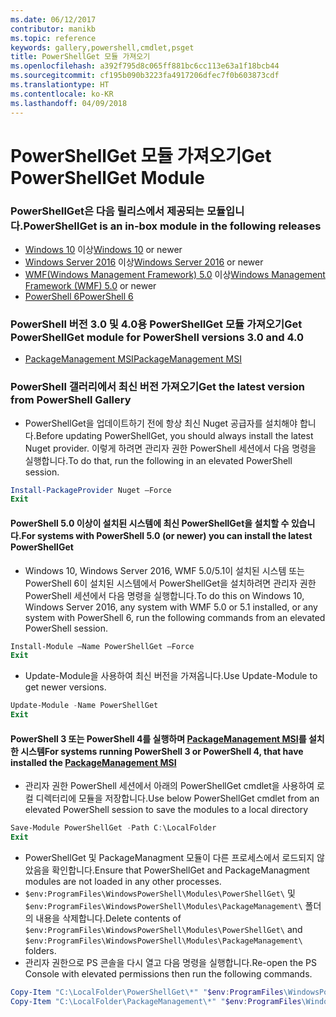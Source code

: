 ```yaml
---
ms.date: 06/12/2017
contributor: manikb
ms.topic: reference
keywords: gallery,powershell,cmdlet,psget
title: PowerShellGet 모듈 가져오기
ms.openlocfilehash: a392f795d8c065ff881bc6cc113e63a1f18bcb44
ms.sourcegitcommit: cf195b090b3223fa4917206dfec7f0b603873cdf
ms.translationtype: HT
ms.contentlocale: ko-KR
ms.lasthandoff: 04/09/2018
---
```

<a name="get-powershellget-module"></a><span data-ttu-id="4a078-103">PowerShellGet 모듈 가져오기</span><span class="sxs-lookup"><span data-stu-id="4a078-103">Get PowerShellGet Module</span></span>
========================

### <a name="powershellget-is-an-in-box-module-in-the-following-releases"></a><span data-ttu-id="4a078-104">PowerShellGet은 다음 릴리스에서 제공되는 모듈입니다.</span><span class="sxs-lookup"><span data-stu-id="4a078-104">PowerShellGet is an in-box module in the following releases</span></span>
- <span data-ttu-id="4a078-105">[Windows 10](https://www.microsoft.com/windows/get-windows-10) 이상</span><span class="sxs-lookup"><span data-stu-id="4a078-105">[Windows 10](https://www.microsoft.com/windows/get-windows-10) or newer</span></span>
- <span data-ttu-id="4a078-106">[Windows Server 2016](https://technet.microsoft.com/windows-server-docs/get-started/windows-server-2016) 이상</span><span class="sxs-lookup"><span data-stu-id="4a078-106">[Windows Server 2016](https://technet.microsoft.com/windows-server-docs/get-started/windows-server-2016) or newer</span></span>
- <span data-ttu-id="4a078-107">[WMF(Windows Management Framework) 5.0](https://www.microsoft.com/download/details.aspx?id=50395) 이상</span><span class="sxs-lookup"><span data-stu-id="4a078-107">[Windows Management Framework (WMF) 5.0](https://www.microsoft.com/download/details.aspx?id=50395) or newer</span></span>
- [<span data-ttu-id="4a078-108">PowerShell 6</span><span class="sxs-lookup"><span data-stu-id="4a078-108">PowerShell 6</span></span>](https://github.com/PowerShell/PowerShell/releases)

### <a name="get-powershellget-module-for-powershell-versions-30-and-40"></a><span data-ttu-id="4a078-109">PowerShell 버전 3.0 및 4.0용 PowerShellGet 모듈 가져오기</span><span class="sxs-lookup"><span data-stu-id="4a078-109">Get PowerShellGet module for PowerShell versions 3.0 and 4.0</span></span>
- [<span data-ttu-id="4a078-110">PackageManagement MSI</span><span class="sxs-lookup"><span data-stu-id="4a078-110">PackageManagement MSI</span></span>](http://go.microsoft.com/fwlink/?LinkID=746217&clcid=0x409)

### <a name="get-the-latest-version-from-powershell-gallery"></a><span data-ttu-id="4a078-111">PowerShell 갤러리에서 최신 버전 가져오기</span><span class="sxs-lookup"><span data-stu-id="4a078-111">Get the latest version from PowerShell Gallery</span></span>

- <span data-ttu-id="4a078-112">PowerShellGet을 업데이트하기 전에 항상 최신 Nuget 공급자를 설치해야 합니다.</span><span class="sxs-lookup"><span data-stu-id="4a078-112">Before updating PowerShellGet, you should always install the latest Nuget provider.</span></span> <span data-ttu-id="4a078-113">이렇게 하려면 관리자 권한 PowerShell 세션에서 다음 명령을 실행합니다.</span><span class="sxs-lookup"><span data-stu-id="4a078-113">To do that, run the following in an elevated PowerShell session.</span></span>
```powershell
Install-PackageProvider Nuget –Force
Exit
```

#### <a name="for-systems-with-powershell-50-or-newer-you-can-install-the-latest-powershellget"></a><span data-ttu-id="4a078-114">PowerShell 5.0 이상이 설치된 시스템에 최신 PowerShellGet을 설치할 수 있습니다.</span><span class="sxs-lookup"><span data-stu-id="4a078-114">For systems with PowerShell 5.0 (or newer) you can install the latest PowerShellGet</span></span>
- <span data-ttu-id="4a078-115">Windows 10, Windows Server 2016, WMF 5.0/5.1이 설치된 시스템 또는 PowerShell 6이 설치된 시스템에서 PowerShellGet을 설치하려면 관리자 권한 PowerShell 세션에서 다음 명령을 실행합니다.</span><span class="sxs-lookup"><span data-stu-id="4a078-115">To do this on Windows 10, Windows Server 2016, any system with WMF 5.0 or 5.1 installed, or any system with PowerShell 6, run the following commands from an elevated PowerShell session.</span></span>
```powershell
Install-Module –Name PowerShellGet –Force
Exit
```

- <span data-ttu-id="4a078-116">Update-Module을 사용하여 최신 버전을 가져옵니다.</span><span class="sxs-lookup"><span data-stu-id="4a078-116">Use Update-Module to get newer versions.</span></span>
```powershell
Update-Module -Name PowerShellGet
Exit
```

#### <a name="for-systems-running-powershell-3-or-powershell-4-that-have-installed-the-packagemanagement-msihttpgomicrosoftcomfwlinklinkid746217clcid0x409"></a><span data-ttu-id="4a078-117">PowerShell 3 또는 PowerShell 4를 실행하며 [PackageManagement MSI](http://go.microsoft.com/fwlink/?LinkID=746217&clcid=0x409)를 설치한 시스템</span><span class="sxs-lookup"><span data-stu-id="4a078-117">For systems running PowerShell 3 or PowerShell 4, that have installed the [PackageManagement MSI](http://go.microsoft.com/fwlink/?LinkID=746217&clcid=0x409)</span></span>

- <span data-ttu-id="4a078-118">관리자 권한 PowerShell 세션에서 아래의 PowerShellGet cmdlet을 사용하여 로컬 디렉터리에 모듈을 저장합니다.</span><span class="sxs-lookup"><span data-stu-id="4a078-118">Use below PowerShellGet cmdlet from an elevated PowerShell session to save the modules to a local directory</span></span>

```powershell
Save-Module PowerShellGet -Path C:\LocalFolder
Exit
```

- <span data-ttu-id="4a078-119">PowerShellGet 및 PackageManagment 모듈이 다른 프로세스에서 로드되지 않았음을 확인합니다.</span><span class="sxs-lookup"><span data-stu-id="4a078-119">Ensure that PowerShellGet and PackageManagment modules are not loaded in any other processes.</span></span>
- <span data-ttu-id="4a078-120">`$env:ProgramFiles\WindowsPowerShell\Modules\PowerShellGet\` 및 `$env:ProgramFiles\WindowsPowerShell\Modules\PackageManagement\` 폴더의 내용을 삭제합니다.</span><span class="sxs-lookup"><span data-stu-id="4a078-120">Delete contents of `$env:ProgramFiles\WindowsPowerShell\Modules\PowerShellGet\` and  `$env:ProgramFiles\WindowsPowerShell\Modules\PackageManagement\` folders.</span></span>
- <span data-ttu-id="4a078-121">관리자 권한으로 PS 콘솔을 다시 열고 다음 명령을 실행합니다.</span><span class="sxs-lookup"><span data-stu-id="4a078-121">Re-open the PS Console with elevated permissions then run the following commands.</span></span>

```powershell
Copy-Item "C:\LocalFolder\PowerShellGet\*" "$env:ProgramFiles\WindowsPowerShell\Modules\PowerShellGet\" -Recurse -Force
Copy-Item "C:\LocalFolder\PackageManagement\*" "$env:ProgramFiles\WindowsPowerShell\Modules\PackageManagement\" -Recurse -Force
```